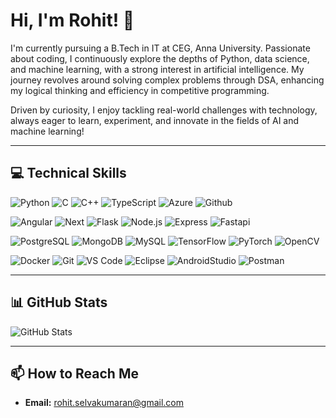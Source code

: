# Hi, I'm Rohit! 👋

I'm currently pursuing a B.Tech in IT at CEG, Anna University. Passionate about coding, I continuously explore the depths of Python, data science, and machine learning, with a strong interest in artificial intelligence. My journey revolves around solving complex problems through DSA, enhancing my logical thinking and efficiency in competitive programming.

Driven by curiosity, I enjoy tackling real-world challenges with technology, always eager to learn, experiment, and innovate in the fields of AI and machine learning!

---

## 💻 Technical Skills

![Python](https://skillicons.dev/icons?i=python)
![C](https://skillicons.dev/icons?i=c)
![C++](https://skillicons.dev/icons?i=cpp)
![TypeScript](https://skillicons.dev/icons?i=ts)
![Azure](https://skillicons.dev/icons?i=azure)
![Github](https://skillicons.dev/icons?i=github)

![Angular](https://skillicons.dev/icons?i=angular)
![Next](https://skillicons.dev/icons?i=nextjs)
![Flask](https://skillicons.dev/icons?i=flask)
![Node.js](https://skillicons.dev/icons?i=nodejs)
![Express](https://skillicons.dev/icons?i=express)
![Fastapi](https://skillicons.dev/icons?i=fastapi)

![PostgreSQL](https://skillicons.dev/icons?i=postgres)
![MongoDB](https://skillicons.dev/icons?i=mongodb)
![MySQL](https://skillicons.dev/icons?i=mysql)
![TensorFlow](https://skillicons.dev/icons?i=tensorflow)
![PyTorch](https://skillicons.dev/icons?i=pytorch)
![OpenCV](https://skillicons.dev/icons?i=opencv)

![Docker](https://skillicons.dev/icons?i=docker)
![Git](https://skillicons.dev/icons?i=git)
![VS Code](https://skillicons.dev/icons?i=vscode)
![Eclipse](https://skillicons.dev/icons?i=eclipse)
![AndroidStudio](https://skillicons.dev/icons?i=androidstudio)
![Postman](https://skillicons.dev/icons?i=postman)

---

## 📊 GitHub Stats
  
![GitHub Stats](https://github-readme-stats.vercel.app/api?username=RO-HIT17&show_icons=true&theme=github_dark&count_private=true&include_all_commits=true)

---

## 📫 How to Reach Me

- **Email:** rohit.selvakumaran@gmail.com
